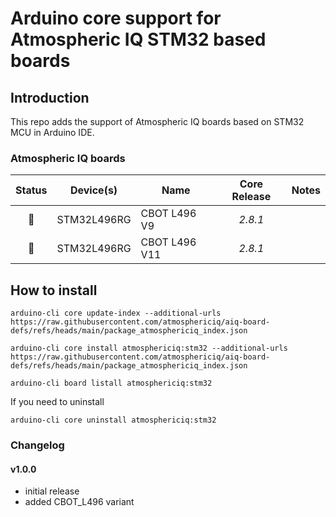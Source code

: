 # Arduino core support for Atmospheric IQ STM32 based boards

## Introduction

This repo adds the support of Atmospheric IQ boards based on STM32 MCU in Arduino IDE.

### Atmospheric IQ boards

| Status | Device(s) | Name | Core Release | Notes |
| :----: | :-------: | ---- | :-----: | :---- |
| :green_heart: | STM32L496RG | CBOT L496 V9 | *2.8.1* |  |
| :green_heart: | STM32L496RG | CBOT L496 V11 | *2.8.1* |  |

## How to install

```
arduino-cli core update-index --additional-urls https://raw.githubusercontent.com/atmosphericiq/aiq-board-defs/refs/heads/main/package_atmosphericiq_index.json

arduino-cli core install atmosphericiq:stm32 --additional-urls https://raw.githubusercontent.com/atmosphericiq/aiq-board-defs/refs/heads/main/package_atmosphericiq_index.json

arduino-cli board listall atmosphericiq:stm32
```

If you need to uninstall

```
arduino-cli core uninstall atmosphericiq:stm32

```


### Changelog

#### v1.0.0

- initial release
- added CBOT_L496 variant
